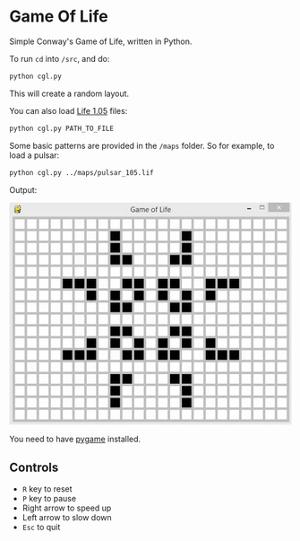 # Game Of Life
Simple Conway's Game of Life, written in Python.

To run `cd` into `/src`, and do: 
```bash
python cgl.py
```
This will create a random layout.

You can also load [Life 1.05](http://www.conwaylife.com/wiki/Life_1.05) files:
```bash
python cgl.py PATH_TO_FILE
```

Some basic patterns are provided in the `/maps` folder. So for example, to load a pulsar:
```bash
python cgl.py ../maps/pulsar_105.lif
```

Output:

![alt text](https://raw.githubusercontent.com/umutseven92/GameOfLife/master/pulsar.gif "Pulsar")

You need to have [pygame](http://www.pygame.org/download.shtml) installed. 

## Controls
* `R` key to reset
* `P` key to pause
* Right arrow to speed up
* Left arrow to slow down
* `Esc` to quit
